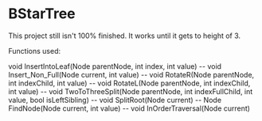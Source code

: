 # BStarTree
This project still isn't 100% finished. It works until it gets to height of 3.

Functions used:

void InsertIntoLeaf(Node parentNode, int index, int value) --
void Insert_Non_Full(Node current, int value) --
void RotateR(Node parentNode, int indexChild, int value) --
void RotateL(Node parentNode, int indexChild, int value) --
void TwoToThreeSplit(Node parentNode, int indexFullChild, int value, bool isLeftSibling) --
void SplitRoot(Node current) --
Node FindNode(Node current, int value) --
void InOrderTraversal(Node current)

